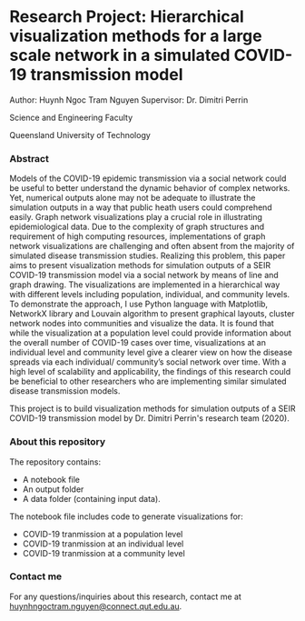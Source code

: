 # Research Project: Hierarchical visualization methods for a large scale network in a simulated COVID-19 transmission model 
Author: Huynh Ngoc Tram Nguyen
Supervisor: Dr. Dimitri Perrin

Science and Engineering Faculty

Queensland University of Technology

### Abstract
Models of the COVID-19 epidemic transmission via a social network could be useful to better understand the dynamic behavior of complex networks. Yet, numerical outputs alone may not be adequate to illustrate the simulation outputs in a way that public heath users could comprehend easily. Graph network visualizations play a crucial role in illustrating epidemiological data. Due to the complexity of graph structures and requirement of high computing resources, implementations of graph network visualizations are challenging and often absent from the majority of simulated disease transmission studies. Realizing this problem, this paper aims to present visualization methods for simulation outputs of a SEIR COVID-19 transmission model via a social network by means of line and graph drawing. The visualizations are implemented in a hierarchical way with different levels including population, individual, and community levels. To demonstrate the approach, I use Python language with Matplotlib, NetworkX library and Louvain algorithm to present graphical layouts, cluster network nodes into communities and visualize the data. It is found that while the visualization at a population level could provide information about the overall number of COVID-19 cases over time, visualizations at an individual level and community level give a clearer view on how the disease spreads via each individual/ community’s social network over time. With a high level of scalability and applicability, the findings of this research could be beneficial to other researchers who are implementing similar simulated disease transmission models. 

This project is to build visualization methods for simulation outputs of a SEIR COVID-19 transmission model by Dr. Dimitri Perrin's research team (2020).

### About this repository
The repository contains:
 - A notebook file
 - An output folder
 - A data folder (containing input data).
 
The notebook file includes code to generate visualizations for:
 - COVID-19 tranmission at a population level
 - COVID-19 tranmission at an individual level
 - COVID-19 tranmission at a community level
 
 ### Contact me
 For any questions/inquiries about this research, contact me at huynhngoctram.nguyen@connect.qut.edu.au.  

